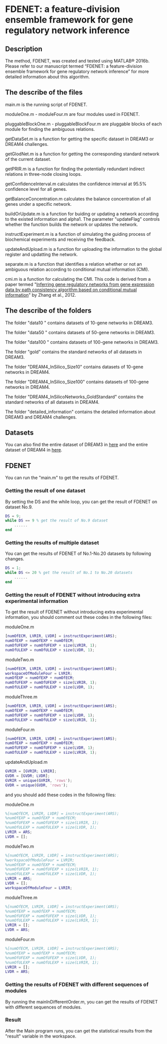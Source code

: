 # FDENET: a feature-division ensemble framework for gene regulatory network inference

## Description

The method, FDENET, was created and tested using  MATLAB®  2016b. Please refer to our manuscript termed “FDENET: a feature-division ensemble framework for gene regulatory network inference” for more detailed information about this algorithm.

## The describe of the files

main.m is the running script of FDENET.

moduleOne.m - moduleFour.m are four modules used in FDENET.

pluggableBlockOne.m - pluggableBlockFour.m are pluggable blocks of each module for finding the ambiguous relations.

getDataSet.m is a function for getting the specific dataset in DREAM3 or DREAM4 challenges.

getGlodNet.m is a function for getting the corresponding standard network of the current dataset.

getPRIR.m is a function for finding the potentially redundant indirect relations in three-node closing loops.

getConfidenceInterval.m calculates the confidence interval at 95.5% confidence level for all genes.

getBalanceConcentration.m calculates the balance concentration of all genes under a specific network.

buildOrUpdate.m is a function for buiding or updating a network according to the existed information and alpha1. The parameter "updateFlag" controls whether the function builds the network or updates the network.

instructExperiment.m is a function of simulating the guiding process of biochemical experiments and receiving the feedback.

updateAndUpload.m is a function for uploading the information to the global register and updatting the network.

separate.m is a function that identifies a relation whether or not an ambiguous relation according to conditional mutual information (CMI).

cmi.m is a function for calculating the CMI.  This code is derived from a paper termed "[Inferring gene regulatory networks from gene expression data by path consistency algorithm based on conditional mutual information](https://www.researchgate.net/publication/220262053_Inferring_gene_regulatory_networks_from_gene_expression_data_by_path_consistency_algorithm_based_on_conditional_mutual_information)" by Zhang et al., 2012. 

## The describe of the folders

The folder "data10 " contains datasets of 10-gene networks in DREAM3.

The folder "data50 " contains datasets of 50-gene networks in DREAM3.

The folder "data100 " contains datasets of 100-gene networks in DREAM3.

The folder "gold" contains the standard networks of all datasets in DREAM3.

The folder "DREAM4_InSilico_Size10" contains datasets of 10-gene networks in DREAM4.

The folder "DREAM4_InSilico_Size100" contains datasets of 100-gene networks in DREAM4.

The folder "DREAM4_InSilicoNetworks_GoldStandard" contains the standard networks of all datasets in DREAM4.

The folder "detailed_information" contains  the detailed information about DREAM3 and DREAM4 challenges.

## Datasets

You can also find the entire dataset of DREAM3 in [here](https://dreamchallenges.org/dream-3-in-silico-network-challenge/) and the entire dataset of DREAM4 in [here](https://dreamchallenges.org/dream-4-in-silico-network-challenge/).

## FDENET

You can run the "main.m" to get the results of FDENET.

### Getting the result of one dataset

By setting the DS and the while loop, you can get the result of FDENET on dataset No.9.

```matlab
DS = 9; 
while DS == 9 % get the result of No.9 dataset
	......
end
```

### Getting the results of multiple dataset

You can get the results of FDENET of No.1-No.20 datasets by following changes.

```matlab
DS = 1;
while DS <= 20 % get the result of No.1 to No.20 datasets
	......
end
```

### Getting the result of FDENET without introducing extra experimental information 

To get the result of FDENET without introducing extra experimental information, you should comment out these codes in the following files:

moduleOne.m

```matlab
[numOfECM, LVRIR, LVDR] = instructExperiment(ARS);
numOfEXP = numOfEXP + numOfECM;
numOfUFEXP = numOfUFEXP + size(LVRIR, 1);
numOfULEXP = numOfULEXP + size(LVDR, 1);
```

moduleTwo.m

```matlab
[numOfECM, LVRIR, LVDR] = instructExperiment(ARS);
workspaceOfModuleFour = LVRIR;
numOfEXP = numOfEXP + numOfECM;
numOfUFEXP = numOfUFEXP + size(LVRIR, 1);
numOfULEXP = numOfULEXP + size(LVDR, 1);
```

moduleThree.m

```matlab
[numOfECM, LVRIR, LVDR] = instructExperiment(ARS);
numOfEXP = numOfEXP + numOfECM;
numOfUFEXP = numOfUFEXP + size(LVDR, 1);
numOfULEXP = numOfULEXP + size(LVRIR, 1);
```

moduleFour.m

```matlab
[numOfECM, LVRIR, LVDR] = instructExperiment(ARS);
numOfEXP = numOfEXP + numOfECM;
numOfUFEXP = numOfUFEXP + size(LVDR, 1);
numOfULEXP = numOfULEXP + size(LVRIR, 1);
```

updateAndUpload.m

```matlab
GVRIR = [GVRIR; LVRIR];
GVDR = [GVDR; LVDR];
GVRIR = unique(GVRIR, 'rows');
GVDR = unique(GVDR, 'rows');
```

and you should add these codes in the following files:

moduleOne.m

```matlab
%[numOfECM, LVRIR, LVDR] = instructExperiment(ARS);
%numOfEXP = numOfEXP + numOfECM;
%numOfUFEXP = numOfUFEXP + size(LVRIR, 1);
%numOfULEXP = numOfULEXP + size(LVDR, 1);
LVRIR = ARS;
LVDR = [];
```

moduleTwo.m

```matlab
%[numOfECM, LVRIR, LVDR] = instructExperiment(ARS);
%workspaceOfModuleFour = LVRIR;
%numOfEXP = numOfEXP + numOfECM;
%numOfUFEXP = numOfUFEXP + size(LVRIR, 1);
%numOfULEXP = numOfULEXP + size(LVDR, 1);
LVRIR = ARS;
LVDR = [];
workspaceOfModuleFour = LVRIR;
```

moduleThree.m

```matlab
%[numOfECM, LVRIR, LVDR] = instructExperiment(ARS);
%numOfEXP = numOfEXP + numOfECM;
%numOfUFEXP = numOfUFEXP + size(LVDR, 1);
%numOfULEXP = numOfULEXP + size(LVRIR, 1);
LVRIR = [];
LVDR = ARS;
```

moduleFour.m

```matlab
%[numOfECM, LVRIR, LVDR] = instructExperiment(ARS);
%numOfEXP = numOfEXP + numOfECM;
%numOfUFEXP = numOfUFEXP + size(LVDR, 1);
%numOfULEXP = numOfULEXP + size(LVRIR, 1);
LVRIR = [];
LVDR = ARS;
```

### Getting the results of FDENET with different sequences of modules

By running the mainInDifferentOrder.m, you can get the results of FDENET with different sequences of modules.

### Result

After the Main program runs, you can get the statistical results from the "result" variable in the workspace.
